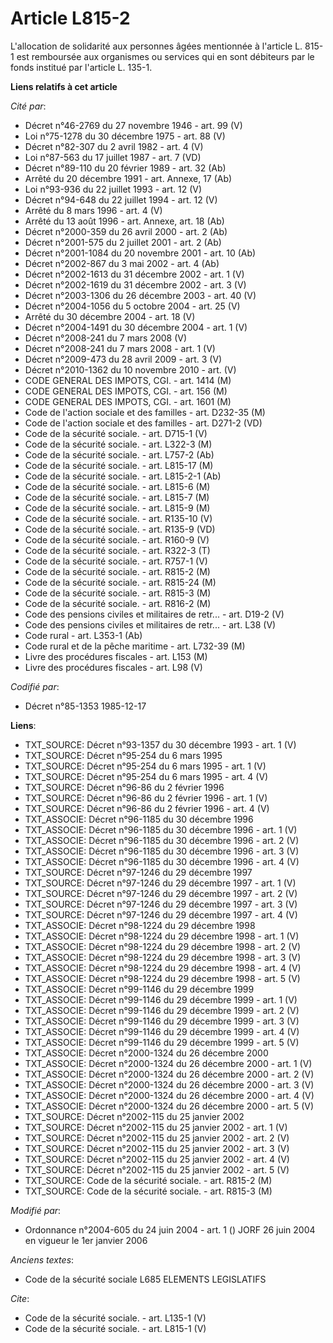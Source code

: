 # Article L815-2

L'allocation de solidarité aux personnes âgées mentionnée à l'article L. 815-1 est remboursée aux organismes ou services qui
en sont débiteurs par le fonds institué par l'article L. 135-1.

**Liens relatifs à cet article**

_Cité par_:

  - Décret n°46-2769 du 27 novembre 1946 - art. 99 (V)
  - Loi n°75-1278 du 30 décembre 1975 - art. 88 (V)
  - Décret n°82-307 du 2 avril 1982 - art. 4 (V)
  - Loi n°87-563 du 17 juillet 1987 - art. 7 (VD)
  - Décret n°89-110 du 20 février 1989 - art. 32 (Ab)
  - Arrêté du 20 décembre 1991 - art. Annexe, 17 (Ab)
  - Loi n°93-936 du 22 juillet 1993 - art. 12 (V)
  - Décret n°94-648 du 22 juillet 1994 - art. 12 (V)
  - Arrêté du 8 mars 1996 - art. 4 (V)
  - Arrêté du 13 août 1996 - art. Annexe, art. 18 (Ab)
  - Décret n°2000-359 du 26 avril 2000 - art. 2 (Ab)
  - Décret n°2001-575 du 2 juillet 2001 - art. 2 (Ab)
  - Décret n°2001-1084 du 20 novembre 2001 - art. 10 (Ab)
  - Décret n°2002-867 du 3 mai 2002 - art. 4 (Ab)
  - Décret n°2002-1613 du 31 décembre 2002 - art. 1 (V)
  - Décret n°2002-1619 du 31 décembre 2002 - art. 3 (V)
  - Décret n°2003-1306 du 26 décembre 2003 - art. 40 (V)
  - Décret n°2004-1056 du 5 octobre 2004 - art. 25 (V)
  - Arrêté du 30 décembre 2004 - art. 18 (V)
  - Décret n°2004-1491 du 30 décembre 2004 - art. 1 (V)
  - Décret n°2008-241 du 7 mars 2008 (V)
  - Décret n°2008-241 du 7 mars 2008 - art. 1 (V)
  - Décret n°2009-473 du 28 avril 2009 - art. 3 (V)
  - Décret n°2010-1362 du 10 novembre 2010 - art. (V)
  - CODE GENERAL DES IMPOTS, CGI. - art. 1414 (M)
  - CODE GENERAL DES IMPOTS, CGI. - art. 156 (M)
  - CODE GENERAL DES IMPOTS, CGI. - art. 1601 (M)
  - Code de l'action sociale et des familles - art. D232-35 (M)
  - Code de l'action sociale et des familles - art. D271-2 (VD)
  - Code de la sécurité sociale. - art. D715-1 (V)
  - Code de la sécurité sociale. - art. L322-3 (M)
  - Code de la sécurité sociale. - art. L757-2 (Ab)
  - Code de la sécurité sociale. - art. L815-17 (M)
  - Code de la sécurité sociale. - art. L815-2-1 (Ab)
  - Code de la sécurité sociale. - art. L815-6 (M)
  - Code de la sécurité sociale. - art. L815-7 (M)
  - Code de la sécurité sociale. - art. L815-9 (M)
  - Code de la sécurité sociale. - art. R135-10 (V)
  - Code de la sécurité sociale. - art. R135-9 (VD)
  - Code de la sécurité sociale. - art. R160-9 (V)
  - Code de la sécurité sociale. - art. R322-3 (T)
  - Code de la sécurité sociale. - art. R757-1 (V)
  - Code de la sécurité sociale. - art. R815-2 (M)
  - Code de la sécurité sociale. - art. R815-24 (M)
  - Code de la sécurité sociale. - art. R815-3 (M)
  - Code de la sécurité sociale. - art. R816-2 (M)
  - Code des pensions civiles et militaires de retr... - art. D19-2 (V)
  - Code des pensions civiles et militaires de retr... - art. L38 (V)
  - Code rural - art. L353-1 (Ab)
  - Code rural et de la pêche maritime - art. L732-39 (M)
  - Livre des procédures fiscales - art. L153 (M)
  - Livre des procédures fiscales - art. L98 (V)

_Codifié par_:

  - Décret n°85-1353 1985-12-17

**Liens**:

  - TXT_SOURCE: Décret n°93-1357 du 30 décembre 1993 - art. 1 (V)
  - TXT_SOURCE: Décret n°95-254 du 6 mars 1995
  - TXT_SOURCE: Décret n°95-254 du 6 mars 1995 - art. 1 (V)
  - TXT_SOURCE: Décret n°95-254 du 6 mars 1995 - art. 4 (V)
  - TXT_SOURCE: Décret n°96-86 du 2 février 1996
  - TXT_SOURCE: Décret n°96-86 du 2 février 1996 - art. 1 (V)
  - TXT_SOURCE: Décret n°96-86 du 2 février 1996 - art. 4 (V)
  - TXT_ASSOCIE: Décret n°96-1185 du 30 décembre 1996
  - TXT_ASSOCIE: Décret n°96-1185 du 30 décembre 1996 - art. 1 (V)
  - TXT_ASSOCIE: Décret n°96-1185 du 30 décembre 1996 - art. 2 (V)
  - TXT_ASSOCIE: Décret n°96-1185 du 30 décembre 1996 - art. 3 (V)
  - TXT_ASSOCIE: Décret n°96-1185 du 30 décembre 1996 - art. 4 (V)
  - TXT_SOURCE: Décret n°97-1246 du 29 décembre 1997
  - TXT_SOURCE: Décret n°97-1246 du 29 décembre 1997 - art. 1 (V)
  - TXT_SOURCE: Décret n°97-1246 du 29 décembre 1997 - art. 2 (V)
  - TXT_SOURCE: Décret n°97-1246 du 29 décembre 1997 - art. 3 (V)
  - TXT_SOURCE: Décret n°97-1246 du 29 décembre 1997 - art. 4 (V)
  - TXT_ASSOCIE: Décret n°98-1224 du 29 décembre 1998
  - TXT_ASSOCIE: Décret n°98-1224 du 29 décembre 1998 - art. 1 (V)
  - TXT_ASSOCIE: Décret n°98-1224 du 29 décembre 1998 - art. 2 (V)
  - TXT_ASSOCIE: Décret n°98-1224 du 29 décembre 1998 - art. 3 (V)
  - TXT_ASSOCIE: Décret n°98-1224 du 29 décembre 1998 - art. 4 (V)
  - TXT_ASSOCIE: Décret n°98-1224 du 29 décembre 1998 - art. 5 (V)
  - TXT_ASSOCIE: Décret n°99-1146 du 29 décembre 1999
  - TXT_ASSOCIE: Décret n°99-1146 du 29 décembre 1999 - art. 1 (V)
  - TXT_ASSOCIE: Décret n°99-1146 du 29 décembre 1999 - art. 2 (V)
  - TXT_ASSOCIE: Décret n°99-1146 du 29 décembre 1999 - art. 3 (V)
  - TXT_ASSOCIE: Décret n°99-1146 du 29 décembre 1999 - art. 4 (V)
  - TXT_ASSOCIE: Décret n°99-1146 du 29 décembre 1999 - art. 5 (V)
  - TXT_ASSOCIE: Décret n°2000-1324 du 26 décembre 2000
  - TXT_ASSOCIE: Décret n°2000-1324 du 26 décembre 2000 - art. 1 (V)
  - TXT_ASSOCIE: Décret n°2000-1324 du 26 décembre 2000 - art. 2 (V)
  - TXT_ASSOCIE: Décret n°2000-1324 du 26 décembre 2000 - art. 3 (V)
  - TXT_ASSOCIE: Décret n°2000-1324 du 26 décembre 2000 - art. 4 (V)
  - TXT_ASSOCIE: Décret n°2000-1324 du 26 décembre 2000 - art. 5 (V)
  - TXT_SOURCE: Décret n°2002-115 du 25 janvier 2002
  - TXT_SOURCE: Décret n°2002-115 du 25 janvier 2002 - art. 1 (V)
  - TXT_SOURCE: Décret n°2002-115 du 25 janvier 2002 - art. 2 (V)
  - TXT_SOURCE: Décret n°2002-115 du 25 janvier 2002 - art. 3 (V)
  - TXT_SOURCE: Décret n°2002-115 du 25 janvier 2002 - art. 4 (V)
  - TXT_SOURCE: Décret n°2002-115 du 25 janvier 2002 - art. 5 (V)
  - TXT_SOURCE: Code de la sécurité sociale. - art. R815-2 (M)
  - TXT_SOURCE: Code de la sécurité sociale. - art. R815-3 (M)

_Modifié par_:

  - Ordonnance n°2004-605 du 24 juin 2004 - art. 1 () JORF 26 juin 2004 en vigueur le 1er janvier 2006

_Anciens textes_:

  - Code de la sécurité sociale L685 ELEMENTS LEGISLATIFS

_Cite_:

  - Code de la sécurité sociale. - art. L135-1 (V)
  - Code de la sécurité sociale. - art. L815-1 (V)

